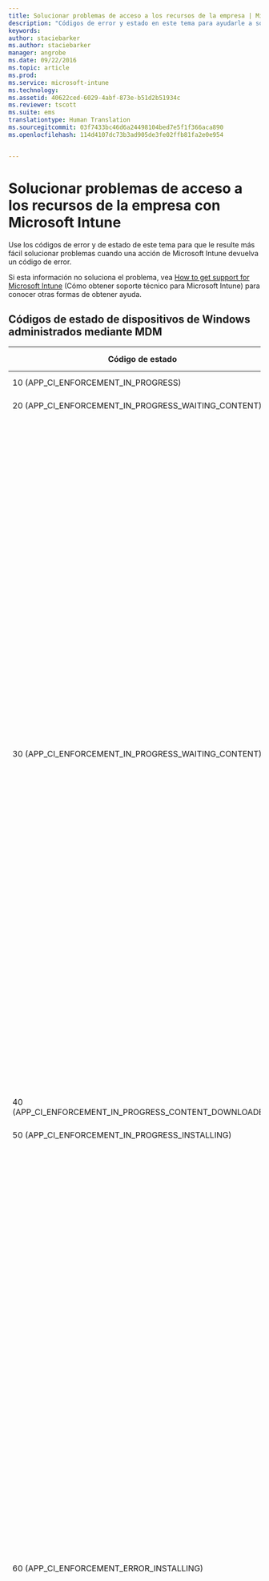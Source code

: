 ```yaml
---
title: Solucionar problemas de acceso a los recursos de la empresa | Microsoft Intune
description: "Códigos de error y estado en este tema para ayudarle a solucionar problemas de acceso a los recursos."
keywords: 
author: staciebarker
ms.author: staciebarker
manager: angrobe
ms.date: 09/22/2016
ms.topic: article
ms.prod: 
ms.service: microsoft-intune
ms.technology: 
ms.assetid: 40622ced-6029-4abf-873e-b51d2b51934c
ms.reviewer: tscott
ms.suite: ems
translationtype: Human Translation
ms.sourcegitcommit: 03f7433bc46d6a24498104bed7e5f1f366aca890
ms.openlocfilehash: 114d4107dc73b3ad905de3fe02ffb81fa2e0e954


---
```


# <a name="troubleshoot-company-resource-access-problems-with-microsoft-intune"></a>Solucionar problemas de acceso a los recursos de la empresa con Microsoft Intune
Use los códigos de error y de estado de este tema para que le resulte más fácil solucionar problemas cuando una acción de Microsoft Intune devuelva un código de error.

Si esta información no soluciona el problema, vea [How to get support for Microsoft Intune](how-to-get-support-for-microsoft-intune.md) (Cómo obtener soporte técnico para Microsoft Intune) para conocer otras formas de obtener ayuda.

## <a name="status-codes-for-mdm-managed-windows-devices"></a>Códigos de estado de dispositivos de Windows administrados mediante MDM

|Código de estado|Mensaje de error|Qué hacer|
|---------------|-----------------|--------------|
|10 (APP_CI_ENFORCEMENT_IN_PROGRESS)|Instalación en curso||
|20 (APP_CI_ENFORCEMENT_IN_PROGRESS_WAITING_CONTENT)|Esperando contenido||
|30 (APP_CI_ENFORCEMENT_IN_PROGRESS_WAITING_CONTENT)|Recuperando contenido|Causa probable: el estado de trabajo 30 indica un error de descarga de aplicación de un usuario.<br /><br />Las causas probables pueden ser:<br /><br />El dispositivo había perdido la conectividad de Internet mientras la descarga estaba en curso.<br /><br />Puede haber expirado el certificado emitido para el dispositivo en el momento de la inscripción.<br /><br />Mitigación:<br /><br />Inicie la aplicación Aplicaciones de empresa desde el Panel de Control del dispositivo para confirmar que el certificado del dispositivo no ha expirado; en caso afirmativo, deberá volver a inscribirlo.<br /><br />Compruebe que el dispositivo está conectado a Internet y pruebe a solicitar la aplicación de nuevo.|
|40 (APP_CI_ENFORCEMENT_IN_PROGRESS_CONTENT_DOWNLOADED)|Descarga de contenido completa||
|50 (APP_CI_ENFORCEMENT_IN_PROGRESS_INSTALLING)|Instalación en curso||
|60 (APP_CI_ENFORCEMENT_ERROR_INSTALLING)|Error de instalación|Error en la instalación de la aplicación después de la descarga.<br /><br />El certificado de firma de código con el que se firmó la aplicación no está presente en el dispositivo.<br /><br />Una dependencia de marco de trabajo de la que depende la aplicación no se encuentra instalada en el dispositivo.<br /><br />Asegúrese de que el certificado de firma de código con el que se firmó la aplicación está presente en el dispositivo y confirme con el administrador que este certificado está destinado a todos los dispositivos de Windows RT inscritos de la empresa.<br /><br />Si el error de instalación se debe a la falta de una dependencia de marco de trabajo, el administrador tendrá que volver a publicar la aplicación y empaquetar el marco de trabajo junto con el paquete de aplicación.<br /><br />El paquete de aplicación descargado no es un paquete válido, puede estar dañado o no ser compatible con la versión del sistema operativo del dispositivo.|
|70 (APP_CI_ENFORCEMENT_SUCCEEDED)|Instalación correcta||
|80 (APP_CI_ENFORCEMENT_IN_PROGRESS)|Desinstalación en curso||
|90 (APP_CI_ENFORCEMENT_ERROR)|Se produjo un error de desinstalación||
|100 (APP_CI_ENFORCEMENT_SUCCEEDED)|Desinstalación correcta||
|110 (APP_CI_ENFORCEMENT_ERROR)|Error de coincidencia de hash de contenido||
|120 (APP_CI_ENFORCEMENT_ERROR)|SLK/instalación de prueba no habilitada||
|130 (APP_CI_ENFORCEMENT_ERROR)|Error de instalación de licencias MSADP||
|Ningún estado (APP_CI_ENFORCEMENT_UNKNOWN)|n/a|Se desconoce el estado actualmente.|

## <a name="company-resource-access-(common-errors)"></a>Acceso a recursos de la compañía (errores comunes)

|Código de estado|Código de error hexadecimal|Mensaje de error|
|---------------|--------------------------|-----------------|
|-2016281101|0x87D1FDF3|Solicitud de CRP de MDM no encontrada|
|-2016281102|0x87D1FDF2|No se encontró la URL de NDES.|
|-2016281103|0x87D1FDF1|Certificado CRP de MDM no encontrado|
|-2016281104|0x87D1FDF0|Certificado CI de MDM no encontrado|
|-2016281105|0x87D1FDEF|No se pudo evaluar la Regla|
|-2016281106|0x87D1FDEE|No aplicable porque perdió en la resolución de conflictos|
|-2016281107|0x87D1FDED|Origen de detección de configuración no admitido|
|-2016281108|0x87D1FDEC|La configuración a la que se hace referencia no se encontró en el elemento de configuración|
|-2016281109|0x87D1FDEB|Error de conversión de tipo de datos|
|-2016281110|0x87D1FDEA|Parámetro no válido para la configuración de CIM|
|-2016281111|0x87D1FDE9|No se aplica a este dispositivo|
|-2016281112|0x87D1FDE8|Error de corrección|
|-2016330905|0x87D13B67|El estado de la aplicación es desconocido|
|-2016330906|0x87D13B66|La aplicación está administrada pero el usuario la ha quitado|
|-2016330907|0x87D13B65|El dispositivo está canjeando el código de canje|
|-2016330908|0x87D13B64|Error al instalar la aplicación|
|-2016330909|0x87D13B63|El usuario rechazó la oferta para actualizar la aplicación|
|-2016330910|0x87D13B62|El usuario rechazó la oferta para instalar la aplicación|
|-2016330911|0x87D13B61|El usuario ha instalado la aplicación antes de que se llevar a cabo la instalación de la aplicación administrada|
|-2016330912|0x87D13B60|La aplicación está programada para la instalación pero necesita un código de canje para completar la transacción|
|-2016341109|0x87D1138B|El dispositivo iOS ha devuelto un error|
|-2016341110|0x87D1138A|El dispositivo iOS ha rechazado el comando debido a un formato incorrecto|
|-2016341111|0x87D11389|El dispositivo iOS ha devuelto un estado Inactivo inesperado|
|-2016341112|0x87D11388|El dispositivo iOS está ocupado actualmente|

## <a name="errors-returned-by-ios-devices"></a>Errores devueltos por dispositivos iOS

|Código de estado|Código de error hexadecimal|Mensaje de error|
|---------------|--------------------------|-----------------|
|-2016299111|0x87D1B799|Error interno|
|-2016299112|0x87D1B798|Error interno|
|-2016300111|0x87D1B3B1|36001: (error interno)|
|-2016300112|0x87D1B3B0|36000: La red de telefonía móvil ya está configurada|
|-2016301110|0x87D1AFCA|35002: Varias fuentes en una única carga|
|-2016301111|0x87D1AFC9|35001: Error al instalar las fuentes|
|-2016301112|0x87D1AFC8|35000: Datos de fuente no válidos|
|-2016302109|0x87D1ABE3|34003: El nombre principal Kerberos no es válido|
|-2016302110|0x87D1ABE2|34002: Falta el nombre principal Kerberos|
|-2016302111|0x87D1ABE1|34001: Modelo de coincidencia de dirección URL no válido|
|-2016302112|0x87D1ABE0|34000: Modelo de coincidencia de identificador de la aplicación no válido|
|-2016304112|0x87D1A410|32000: Demasiadas aplicaciones|
|-2016305111|0x87D1A029|31001: No se puede aplicar la configuración|
|-2016305112|0x87D1A028|31000: No se puede aplicar la credencial|
|-2016306111|0x87D19C41|30001: Tiempo de espera agotado|
|-2016306112|0x87D19C40|30000: Error en la autentificación|
|-2016307109|0x87D1985B|29003: Datos de certificado incorrectos|
|-2016307110|0x87D1985A|29002:|
|-2016307111|0x87D19859|29001:|
|-2016307112|0x87D19858|29000: El dispositivo no está supervisado|
|-2016308110|0x87D19472|28002: No se puede establecer el papel tapiz|
|-2016308111|0x87D19471|28001: Imagen de papel tapiz incorrecta|
|-2016308112|0x87D19470|28000: Elemento desconocido|
|-2016310111|0x87D18CA1|26001: Cifrado de nivel de archivos no admitido|
|-2016310112|0x87D18CA0|26000: Cifrado de nivel de bloque no admitido|
|-2016311110|0x87D188BA|25002: No se puede quitar|
|-2016311111|0x87D188B9|25001: No se puede instalar|
|-2016311112|0x87D188B8|25000: Perfil incorrecto|
|-2016312109|0x87D184D3|24003: Perfil final incorrecto|
|-2016312110|0x87D184D2|24002: Carga de identidad incorrecta|
|-2016312111|0x87D184D1|24001: No se puede firmar el diccionario de atributos|
|-2016312112|0x87D184D0|24000: No se puede crear el diccionario de atributos|
|-2016313110|0x87D180EA|23002: Certificado de servidor no válido|
|-2016313111|0x87D180E9|23001: Respuesta del servidor incorrecta|
|-2016313112|0x87D180E8|23000: Identidad incorrecta|
|-2016314099|0x87D17D0D|22013: Respuesta de la operación PKI no válida|
|-2016314100|0x87D17D0C|22012: No se puede almacenar el certificado de CA|
|-2016314101|0x87D17D0B|22011: No se puede generar el CSR|
|-2016314102|0x87D17D0A|22010: No se puede almacenar la identidad temporal|
|-2016314103|0x87D17D09|22009: No se puede crear la identidad temporal|
|-2016314104|0x87D17D08|22008: No se puede crear la identidad|
|-2016314105|0x87D17D07|22007: Certificado firmado no válido|
|-2016314106|0x87D17D06|22006: CAP de CA insuficientes|
|-2016314107|0x87D17D05|22005: Error de red|
|-2016314108|0x87D17D04|22004: Configuración de certificado no admitida|
|-2016314109|0x87D17D03|22003: Respuesta de RA no válida|
|-2016314110|0x87D17D02|22002: Respuesta de CA no válida|
|-2016314111|0x87D17D01|22001: No se puede generar el par de claves|
|-2016314112|0x87D17D00|22000: Uso de clave no válido|
|-2016315105|0x87D1791F|21007: No se puede verificar la cuenta|
|-2016315106|0x87D1791E|21006: No se puede descifrar el certificado|
|-2016315107|0x87D1791D|21005: la cuenta no es única (el perfil de correo electrónico ya existe en el dispositivo)|
|-2016315108|0x87D1791C|21004: No se puede crear la cuenta|
|-2016315109|0x87D1791B|21003: Sin nombre de host|
|-2016315110|0x87D1791A|21002: No se puede cumplir con la directiva de cifrado del servidor|
|-2016315111|0x87D17919|21001: No se puede cumplir con la directiva del servidor|
|-2016315112|0x87D17918|21000: No se puede obtener la directiva del servidor|
|-2016316110|0x87D17532|20002: La cuenta no es única|
|-2016316111|0x87D17531|20001: Sin nombre de host|
|-2016316112|0x87D17530|20000: No se puede crear la cuenta|
|-2016317110|0x87D1714A|19002: La cuenta no es única|
|-2016317111|0x87D17149|19001: Sin nombre de host|
|-2016317112|0x87D17148|19000: No se puede crear la cuenta|
|-2016318110|0x87D16D62|18002: Credenciales no válidas|
|-2016318111|0x87D16D61|18001: El host es inalcanzable|
|-2016318112|0x87D16D60|18000: Error desconocido|
|-2016319110|0x87D1697A|17002: La cuenta no es única|
|-2016319111|0x87D16979|17001: Sin nombre de host|
|-2016319112|0x87D16978|17000: No se puede crear la cuenta|
|-2016320110|0x87D16592|16002: La cuenta no es única|
|-2016320111|0x87D16591|16001: Sin nombre de host|
|-2016320112|0x87D16590|16000: No se puede crear la suscripción|
|-2016321109|0x87D161AB|15003: Certificado no válido|
|-2016321110|0x87D161AA|15002: No se puede bloquear la configuración de red|
|-2016321111|0x87D161A9|15001: No se puede quitar la VPN|
|-2016321112|0x87D161A8|15000: No se puede instalar la VPN|
|-2016322110|0x87D15DC2|14002: La configuración de la nube ya existe|
|-2016322111|0x87D15DC1|14001: Dispositivo bloqueado|
|-2016322112|0x87D15DC0|14000: Campo no válido|
|-2016323107|0x87D159DD|13005: No se puede configurar el proxy|
|-2016323108|0x87D159DC|13004: No se puede configurar EAP|
|-2016323109|0x87D159DB|13003: No se puede crear la configuración de Wi-Fi|
|-2016323110|0x87D159DA|13002: Se necesita una contraseña|
|-2016323111|0x87D159D9|13001: Se necesita un nombre de usuario|
|-2016323112|0x87D159D8|13000: No se puede instalar|
|-2016324070|0x87D1561A|12042: Código de config. regional desconocido|
|-2016324071|0x87D15619|12041: Código de idioma desconocido|
|-2016324072|0x87D15618|12040: Se necesita iniciar sesión en iTunes Store|
|-2016324073|0x87D15617|12039: (sin usar)|
|-2016324074|0x87D15616|12038: Aplicación no administrada|
|-2016324075|0x87D15615|12037: Código de canje no válido|
|-2016324076|0x87D15614|12036: No se puede quitar la aplicación en el estado actual|
|-2016324077|0x87D15613|12035: No se puede comprar la aplicación|
|-2016324078|0x87D15612|12034: La dirección URL no es HTTPS|
|-2016324079|0x87D15611|12033: Manifiesto no válido|
|-2016324080|0x87D15610|12032: Demasiadas aplicaciones en el manifiesto|
|-2016324081|0x87D1560F|12031: Instalación de la aplicación deshabilitada|
|-2016324082|0x87D1560E|12030: Dirección URL no válida|
|-2016324083|0x87D1560D|12029: Aplicación no administrada|
|-2016324084|0x87D1560C|12028: Sin esperar al canje|
|-2016324085|0x87D1560B|12027: No es una aplicación|
|-2016324086|0x87D1560A|12026: La aplicación ya está en cola|
|-2016324087|0x87D15609|12025: La aplicación ya está instalada|
|-2016324088|0x87D15608|12024: No se puedo validar el manifiesto de la aplicación|
|-2016324089|0x87D15607|12023: No se pudo validar el Id. de la aplicación|
|-2016324090|0x87D15606|12022: Tema no válido|
|-2016324091|0x87D15605|12021: Tipo de solicitud no válida|
|-2016324092|0x87D15604|12020: Sin autorización del servidor|
|-2016324093|0x87D15603|12019: No se puede copiar el secreto de Escrow|
|-2016324094|0x87D15602|12018: No se pueden copiar los datos del contenedor de claves de Escrow|
|-2016324095|0x87D15601|12017: No se puede crear el contenedor de claves de Escrow|
|-2016324096|0x87D15600|12016: Falta la identidad|
|-2016324097|0x87D155FF|12015: No se puede obtener el token de inserción|
|-2016324098|0x87D155FE|12014: El perfil de aprovisionamiento no está administrado|
|-2016324099|0x87D155FD|12013: El perfil no está administrado|
|-2016324100|0x87D155FC|12012: Error de coincidencia del reemplazo de MDM|
|-2016324101|0x87D155FB|12011: Configuración de MDM no válida|
|-2016324102|0x87D155FA|12010: Error de incoherencia interna|
|-2016324103|0x87D155F9|12009: Perfil de reemplazo no válido|
|-2016324104|0x87D155F8|12008: solicitud con formato incorrecto|
|-2016324105|0x87D155F7|12007: No autorizado|
|-2016324106|0x87D155F6|12006: Redireccionamiento rechazado|
|-2016324107|0x87D155F5|12005: No se puede encontrar el certificado|
|-2016324108|0x87D155F4|12004: Certificado de inserción no válido|
|-2016324109|0x87D155F3|12003: Respuesta de desafío no válida|
|-2016324110|0x87D155F2|12002: No se puede proteger|
|-2016324111|0x87D155F1|12001: Varias instancias MDM|
|-2016324112|0x87D155F0|12000: Derechos de acceso no válidos|
|-2016325111|0x87D15209|11001: El APN personalizado ya está instalado|
|-2016325112|0x87D15208|11000: No se puede instalar el APN|
|-2016326111|0x87D14E21|10001: Firmante no válido|
|-2016326112|0x87D14E20|10000: No se pueden instalar los valores predeterminados|
|-2016327106|0x87D14A3E|9006: El certificado no es una identidad|
|-2016327107|0x87D14A3D|9005: El certificado tiene un formato incorrecto|
|-2016327108|0x87D14A3C|9004: No se puede almacenar el certificado raíz|
|-2016327109|0x87D14A3B|9003: No se pueden almacenar los datos WAPI|
|-2016327110|0x87D14A3A|9002: No se puede almacenar el certificado|
|-2016327111|0x87D14A39|9001: Hay demasiados certificados en una carga|
|-2016327112|0x87D14A38|9000: Contraseña no válida|
|-2016328112|0x87D14650|8000: No se puede instalar la imagen de web|
|-2016329105|0x87D1426F|7007: La cuenta SMTP no está configurada correctamente|
|-2016329106|0x87D1426E|7006: La cuenta POP no está configurada correctamente|
|-2016329107|0x87D1426D|7005: La cuenta IMAP no está configurada correctamente|
|-2016329108|0x87D1426C|7004: El certificado SMIME es incorrecto|
|-2016329109|0x87D1426B|7003: Falta el certificado SMIME|
|-2016329110|0x87D1426A|7002: Ocurrió un error desconocido durante la validación|
|-2016329111|0x87D14269|7001: Credenciales no válidas|
|-2016329112|0x87D14268|7000: El host es inalcanzable|
|-2016330110|0x87D13E82|6002: No se puede crear la consulta|
|-2016330111|0x87D13E81|6001: Cadena vacía|
|-2016330112|0x87D13E80|6000: Error del sistema en la cadena de claves|
|-2016331097|0x87D13AA7|5015: No se puede establecer el período de gracia|
|-2016331098|0x87D13AA6|5014: No se puede establecer código de acceso|
|-2016331099|0x87D13AA5|5013: No se puede borrar el código de acceso|
|-2016331100|0x87D13AA4|5012: (sin usar)|
|-2016331101||5011: Código de acceso incorrecto|
|-2016331102||5010: Dispositivo bloqueado|
|-2016331103|0x87D13AA4|5009: (sin usar)|
|-2016331104|0x87D13AA0|5008: El código de acceso es demasiado reciente|
|-2016331105|0x87D13A9F|5007: Código de acceso expirado|
|-2016331106|0x87D13AA3|5006: El código de acceso necesita caracteres alfabéticos|
|-2016331107|0x87D13A9D|5005: El código de acceso necesita un número|
|-2016331108|0x87D13A9C|5004: El código de acceso tiene caracteres ascendentes y descendentes|
|-2016331109|0x87D13A9B|5003: El código de acceso tiene caracteres repetidos|
|-2016331110|0x87D13A9A|5002: Muy pocos caracteres complejos|
|-2016331111|0x87D13A99|5001: Muy pocos caracteres únicos|
|-2016331112|0x87D13A98|5000: El código de acceso es demasiado corto|
|-2016332093|0x87D136C3|4019: Varias cargas de bloqueo de aplicaciones|
|-2016332094|0x87D136C2|4018: Varias cargas APN o de red de telefonía móvil|
|-2016332095|0x87D136C1|4017: Varias cargas de proxy HTTP global|
|-2016332096|0x87D136C0|4016: (Error interno)|
|-2016332097|0x87D136BF|4015: El perfil de sustitución no contiene una carga MDM|
|-2016332098|0x87D136BE|4014: No hay ninguna identidad de dispositivo disponible|
|-2016332099|0x87D136BD|4013: Error al actualizar|
|-2016332100|0x87D136BC|4012: El perfil no se puede actualizar|
|-2016332101|0x87D136BB|4011: El perfil final no es un perfil de configuración|
|-2016332102|0x87D136BA|4010: El perfil actualizado no tiene el mismo identificador|
|-2016332103|0x87D136B9|4009: Dispositivo bloqueado|
|-2016332104|0x87D136B8|4008: Certificados no coincidentes|
|-2016332105|0x87D136B7|4007: Formato de archivo no reconocido|
|-2016332106|0x87D136B6|4006: La fecha de eliminación del perfil está en el pasado|
|-2016332107|0x87D136B5|4005: El código de acceso no es compatible|
|-2016332108|0x87D136B4|4004: El usuario canceló la instalación|
|-2016332109|0x87D136B3|4003: El perfil no está en cola para la instalación|
|-2016332110|0x87D136B2|4002: UUID duplicado|
|-2016332111|0x87D136B1|4001: Error al instalar|
|-2016332112|0x87D136B0|4000: No se puede analizar el perfil|
|-2016333111|0x87D132C9|3001: El sensor de comparación de valor no es coherente (error interno)|
|-2016333112|0x87D132C8|3000: El sensor de restricción no es coherente (error interno)|
|-2016334108|0x87D12EE4|2004: Valor de campo no admitido|
|-2016334109|0x87D12EE3|2003: Tipo de datos incorrectos en el campo|
|-2016334110|0x87D12EE2|2002: Falta el campo obligatorio|
|-2016334111|0x87D12EE1|2001: Versión de carga no admitida|
|-2016334112|0x87D12EE0|2000: Carga con formato incorrecto|
|-2016335102|0x87D12B02|1010: Valor de campo no admitido|
|-2016335103|0x87D12B01|1009: Error en la instalación del perfil|
|-2016335104|0x87D12B00|1008: Los identificadores de carga no son únicos|
|-2016335105|0x87D12AFF|1007: Los UUID no son únicos|
|-2016335106|0x87D12AFE|1006: No se puede descifrar|
|-2016335107|0x87D12AFD|1005: Perfil vacío|
|-2016335108|0x87D12AFC|1004: Firma incorrecta|
|-2016335109|0x87D12AFB|1003: Tipo de datos incorrectos en el campo|
|-2016335110|0x87D12AFA|1002: Falta el campo obligatorio|
|-2016335111|0x87D12AF9|1001: Versión de perfil no admitido|
|-2016335112|0x87D12AF8|1000: Perfil con formato incorrecto|

## <a name="oma-response-codes"></a>Códigos de respuesta OMA

|Código de estado|Código de error hexadecimal|Mensaje de error|
|---------------|--------------------------|-----------------|
|-2016344008|0x87D10838|(1404): se ha denegado el acceso al certificado|
|-2016344009|0x87D10837|(1403): no se encuentra el certificado|
|-2016344010|0x87D10836|DCMO(1402): error de la operación|
|-2016344011|0x87D10835|DCMO(1401): el usuario eligió no aceptar la operación cuando se le solicitó|
|-2016344012|0x87D10834|DCMO(1400): error de cliente|
|-2016344108|0x87D107D4|DCMO(1204): la funcionalidad del dispositivo está deshabilitada y el usuario puede volver a habilitarla|
|-2016344109|0x87D107D3|DCMO(1203): la funcionalidad del dispositivo está deshabilitada y el usuario no puede volver a habilitarla|
|-2016344110|0x87D107D2|DCMO(1202): la operación de habilitación finalizó correctamente pero la funcionalidad del dispositivo está desconectada|
|-2016344111|0xF3FB4D95|DCMO(1201): la operación de habilitación finalizó correctamente y la funcionalidad del dispositivo está asociada|
|-2016344112|0x87D107D0|DCMO(1200): la operación finalizó correctamente|
|-2016345595|0x87D10205|Syncml(517): la respuesta a un comando atómico fue demasiado grande para un único mensaje.|
|-2016345596|0x87D10204|Syncml(516): el comando estaba dentro de un elemento atómico y se produjo un error del mismo. El comando no se revirtió correctamente.|
|-2016345598|0x87D10202|Syncml(514): el comando SyncML no se completó correctamente porque la operación se canceló antes de procesar el comando.|
|-2016345599|0x87D10201|Syncml(513): el destinatario no admite o rechaza la versión especificada del protocolo de sincronización de SyncML que se usa en el mensaje de solicitud de SyncML.|
|-2016345600|0x87D10200|Syncml(512): error de aplicación durante la sesión de sincronización.|
|-2016345601|0x87D101FF|Syncml(511): error grave en el servidor al procesar la solicitud.|
|-2016345602|0x87D101FE|Syncml(510): error al procesar la solicitud. El error está relacionado con un error en el almacén de datos del destinatario.|
|-2016345603|0x87D101FD|Syncml(509): reservado para uso en el futuro.|
|-2016345604|0x87D101FC|Syncml(508): se produjo un error que necesita una actualización del estado de sincronización actual del cliente con el servidor.|
|-2016345605|0x87D101FB|Syncml(507): el error hizo que todos los comandos de SyncML en un tipo de elemento atómico finalizaran incorrectamente.|
|-2016345606|0x87D101FA|Syncml(506): error de aplicación al procesar la solicitud.|
|-2016345607|0x87D101F9|Syncml(505): el destinatario no admite o rechaza admitir la versión especificada del DTD de SyncML que se usa en el mensaje de solicitud de SyncML.|
|-2016345608|=0x87D101F8|Syncml(504): el destinatario, mientras actuaba como puerta de enlace o proxy, no recibió una respuesta puntual del destinatario ascendente especificado por el URI (por ejemplo, HTTP, FTP o LDAP) u otro destinatario auxiliar (por ejemplo, DNS) al que necesitaba obtener acceso para satisfacer la solicitud.|
|-2016345609|0x87D101F7|Syncml(503): el destinatario no puede controlar la solicitud porque está temporalmente sobrecargado o se está realizando el mantenimiento del mismo.|
|-2016345610|0x87D101F6|Syncml(502): el destinatario, mientras actuaba como puerta de enlace o proxy, recibió una respuesta no válida del destinatario ascendente al que obtuvo acceso para satisfacer la solicitud.|
|-2016345611|0x87D101F5|Syncml(501): el destinatario no admite el comando requerido para satisfacer la solicitud.|
|-2016345612|0x87D101F4|Syncml(500): el destinatario detectó una condición inesperada que le impidió satisfacer la solicitud|
|-2016345684|0x87D101AC|Syncml(428): no se pudo mover|
|-2016345685|0x87D101AB|Syncml(427): el elemento primario no se puede eliminar porque contiene elementos secundarios.|
|-2016345686|0x87D101AA|Syncml:(426) elemento parcial no aceptado.|
|-2016345687|0x87D101A9|Syncml(425): error del comando solicitado porque el remitente no tiene permisos de control de acceso (ACL) adecuados en el destinatario.|
|-2016345688|0x87D101A8|Syncml(424): el objeto fragmentado se recibió, pero el tamaño del objeto recibido no coincidió con el tamaño declarado en el primer fragmento.|
|-2016345689|0x87D101A7|Syncml(423): error del comando solicitado porque el elemento que se eliminó temporalmente se había eliminado permanentemente previamente en el servidor.|
|-2016345690|0x87D101A6|Syncml(422): error en el servidor del comando solicitado porque el formato de script CGI en LocURI era incorrecto.|
|-2016345691|0x87D101A5|Syncml(421): error en el servidor del comando solicitado porque la gramática de búsqueda especificada era desconocida.|
|-2016345692|0x87D101A4|Syncml(420): el destinatario no dispone de más espacio de almacenamiento para los datos de sincronización restantes.|
|-2016345693|0x87D101A3|Syncml(419): la solicitud de cliente creó un conflicto que se resolvió al imponerse el comando del servidor.|
|-2016345694|0x87D101A2|Syncml(418): error del comando Put o Add porque el destino ya existe.|
|-2016345695|0x87D101A1|Syncml(417): error de solicitud. El originador debe reintentar la solicitud más tarde.|
|-2016345696|0x87D101A0|Syncml(416): error de la solicitud porque el tamaño de bytes especificado en la solicitud es demasiado grande.|
|-2016345697|0x87D1019F|Syncml(415): tipo o formato de soporte no admitido.|
|-2016345698|0x87D1019E|Syncml(414): error del comando solicitado porque la longitud del URI de destino es mayor que la que el destinatario puede o desea procesar.|
|-2016345699|0x87D1019D|Syncml(413): el destinatario rechaza realizar el comando solicitado porque el tamaño del elemento solicitado es mayor que el que el destinatario puede o desea procesar.|
|-2016345700|0x87D1019C|Syncml(412): error del comando solicitado en el destinatario porque estaba incompleto o su formato era incorrecto.|
|-2016345701|0x87D1019B|Syncml(411): información de longitud o tamaño de bytes en el tipo de elemento Meta debe acompañar al comando solicitado.|
|-2016345702|0x87D1019A|Syncml(410): el destino solicitado ya no está en el destinatario y no se conoce ningún URI de reenvío.|
|-2016345703|0x87D10199|Syncml(409): error de solicitud porque se produjo un conflicto de actualizaciones entre las versiones de datos de cliente y servidor.|
|-2016345704|0x87D10198|Syncml(408): no se recibió un mensaje previsto en el periodo de tiempo necesario.|
|-2016345705|0x87D10197|Syncml(407): error del comando solicitado debido a que el originador debe proporcionar la autenticación correcta.|
|-2016345706|0x87D10196|Syncml(406): error del comando solicitado porque una característica opcional en la solicitud no se admite.|
|-2016345707|0x87D10195|Syncml(405): el comando solicitado no se admite en el destino.|
|-2016345708|0x87D10194|Syncml(404): el destino solicitado no se encontró.|
|-2016345709|0x87D10193|Syncml(403): error del comando solicitado, pero el destinatario entendió el comando solicitado.|
|-2016345710|0x87D10192|Syncml(402): error del comando solicitado porque es preciso realizar el pago correspondiente.|
|-2016345711|0x87D10191|Syncml(401): error del comando solicitado porque el solicitante debe proporcionar la autenticación correcta.|
|-2016345712|0x87D10190|Syncml(400): el comando solicitado no se pudo realizar porque el formato de la sintaxis del comando es incorrecto.|
|-2016345807|0x87D10131|Syncml(305): se debe obtener acceso al destino solicitado mediante el proxy de URI especificado.|
|-2016345808|0x87D10130|Syncml(304): el comando SyncML solicitado no se ejecutó en el destino.|
|-2016345809|0x87D1012F|Syncml(303): el destino solicitado se puede encontrar en otro URI.|
|-2016345810|0x87D1012E|Syncml(302): el destino solicitado se ha movido temporalmente a otro URI.|
|-2016345811|0x87D1012D|Syncml(301): el destino solicitado tiene un nuevo URI.|
|-2016345812|0x87D1012C|Syncml(300): el destino solicitado es uno de varios destinos solicitados alternativos.|
|-2016345896|0x87D100D8|Syncml(216): error de Atomic debido a un comando que estaba dentro del elemento Atomic. El comando se revirtió correctamente.|
|-2016345897|0x87D100D7|Syncml(215): no se ejecutó un comando debido a la interacción del usuario, que decidió no aceptar la elección.|
|-2016345898|0x87D100D6|Syncml(214): operación cancelada. El comando SyncML se realizó correctamente, pero no se procesarán más comandos en esta sesión.|
|-2016345899|0x87D100D5|Syncml(213): se aceptó y se almacenó en búfer el elemento fragmentado.|
|-2016345900|0x87D100D4|Syncml(212): autenticación aceptada; no será necesario autenticarse de nuevo durante el resto de la sesión de sincronización. Este código de respuesta solo se puede usar para responder a una solicitud en la que se proporcionan credenciales.|
|-2016345901|0x87D100D3|Syncml(211): elemento no eliminado. No se encontró el elemento solicitado. Es posible que se haya eliminado previamente.|
|-2016345902|0x87D100D2|Syncml(210): eliminación sin archivar. La respuesta indica que los datos solicitados se eliminaron correctamente pero que no se archivaron antes de su eliminación porque esta característica OPCIONAL no es compatible con la implementación.|
|-2016345903|0x87D100D1|conflicto resuelto con duplicado. La respuesta indica que la solicitud generó un conflicto de actualización que se resolvió con una duplicación de los datos del cliente que se estaban creando en la base de datos del servidor. La respuesta incluye el URI de destino del duplicado en el elemento del estado. Además, en el caso de una sincronización bidireccional, se devuelve un comando Add con la definición de datos duplicados.|
|-2016345904|0x87D100D0|conflicto resuelto a favor del comando del cliente. La respuesta indica que se produjo un conflicto de actualización que se resolvió a favor del comando del cliente.|
|-2016345905|0x87D100CF|conflicto resuelto con combinación. La respuesta indica que la solicitud ha generado un conflicto que se ha resuelto con la combinación de las instancias de datos del cliente y del servidor. La respuesta incluye las URL de destino y origen del elemento de estado. Además, se devuelve un comando Replace con los datos combinados.|
|-2016345906|0x87D100CE|la respuesta indica que solo se completó parte del comando. Si el resto del comando se puede completar más tarde, una vez que finalice se DEBE crear un código apropiado de estado de solicitud de finalización.|
|-2016345907|0x87D100CD|el origen DEBE actualizar su contenido. Se informa al originador de la solicitud de que su contenido DEBE sincronizarse para obtener una versión actualizada.|
|-2016345908|0x87D100CC|la solicitud se completó correctamente, pero no se devolvieron datos. El código de respuesta también se devuelve como respuesta a un comando Get cuando el destino carece de contenido.|
|-2016345909|0x87D100CB|respuesta no autoritativa. La entidad que responde a la solicitud no es la de destino. La respuesta solo se devolverá cuando la solicitud genere un código de respuesta 200 por parte del destino autoritativo.|
|-2016345910|0x87D100CA|aceptado para procesamiento. La solicitud para ejecutar una aplicación de forma remota o para alertar a un usuario o aplicación se realizó correctamente.|
|-2016345911|0x87D100C9|se agregó el elemento solicitado.|
|-2016345912|0x87D100C8|el comando SyncML se realizó correctamente.|
|-2016346011|0x87D10065|el comando SyncML se está realizando, pero todavía no ha finalizado.|

### <a name="next-steps"></a>Pasos siguientes
Si esta información para solucionar problemas no le ha ayudado, póngase en contacto con el servicio de soporte técnico de Microsoft como se indica en [How to get support for Microsoft Intune](how-to-get-support-for-microsoft-intune.md) (Cómo obtener soporte técnico de Microsoft Intune).



<!--HONumber=Sep16_HO4-->


